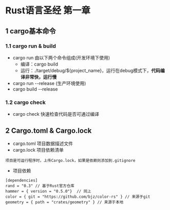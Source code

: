 # Rust语言圣经 第一章

## 1 cargo基本命令

### 1.1 cargo run & build

* cargo run 由以下两个命令组成(开发环境下使用)
    * 编译：cargo build
    * 运行：./target/debug/${project_name}，运行在debug模式下，**代码编译非常快，运行慢**
* cargo run --release (生产环境使用)
* cargo build --release
### 1.2 cargo check
* cargo check 快速检查代码是否可通过编译

## 2 Cargo.toml & Cargo.lock
* cargo.toml 项目数据描述文件
* cargo.lock 项目依赖清单   
```
项目是可运行程序时，上传Cargo.lock，如果是依赖则添加到.gitignore
```

* 项目依赖
```
[dependencies]
rand = "0.3" // 基于Rust官方仓库
hammer = { version = "0.5.0"}  // 同上
color = { git = "https://github.com/bjz/color-rs" } // 来源于git
geometry = { path = "crates/geometry" } // 来源于本地
```

